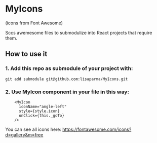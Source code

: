 # MyIcons
(icons from Font Awesome)

Sccs awemesome files to submodulize into React projects that require them.

## How to use it

### 1. Add this repo as submodule of your project with:
	
~~~~
git add submodule git@github.com:lisaparma/MyIcons.git
~~~~

### 2. Use MyIcon component in your file in this way:
	
~~~~
    <MyIcon
      iconName="angle-left"
      style={style.icon}
      onClick={this._goTo}
    />
~~~~

You can see all icons here: https://fontawesome.com/icons?d=gallery&m=free